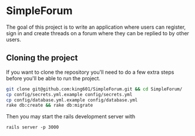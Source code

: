 # SimpleForum
The goal of this project is to write an application where users can register, sign in and create threads on a forum where they can be replied to by other users.

## Cloning the project
If you want to clone the repository you'll need to do a few extra steps before you'll be able to run the project.

```bash
git clone git@github.com:king601/SimpleForum.git && cd SimpleForum/
cp config/secrets.yml.example config/secrets.yml
cp config/database.yml.example config/database.yml
rake db:create && rake db:migrate
```
Then you may start the rails development server with
```
rails server -p 3000
```
